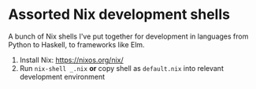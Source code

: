 # Assorted Nix development shells

A bunch of Nix shells I've put together for development in languages from Python to Haskell, to frameworks like Elm.

1. Install Nix: https://nixos.org/nix/
2. Run `nix-shell _.nix` **or** copy shell as `default.nix` into relevant development environment
